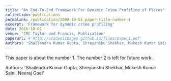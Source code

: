 ```yaml
---
title: "An End-To-End Framework For Dynamic Crime Profiling of Places"
collection: publications
permalink: /publication/2009-10-01-paper-title-number-1
excerpt: 'Framework for dynamic crime profiling'
date: 2016-10-01
venue: 'CRC Taylor and Francis, Publication'
paperurl: #'http://academicpages.github.io/files/paper1.pdf'
Authors: 'Shailendra Kumar Gupta, Shreyanshu Shekhar, Mukesh Kumar Saini, Neeraj Goel'
---
```

This paper is about the number 1. The number 2 is left for future work.

Authors: 'Shailendra Kumar Gupta, Shreyanshu Shekhar, Mukesh Kumar Saini, Neeraj Goel'
